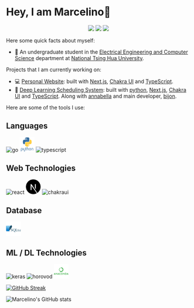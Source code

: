 # Hey, I am Marcelino👋

<p align="center">
<a target="_blank" href="https://marcelinogilbertt.vercel.app/"><img src="https://img.shields.io/badge/-WEB-6B46C1?style=for-the-badge&logo=Next.js&logoColor=white"></img></a>	
<a target="_blank" href="https://www.linkedin.com/in/marcelino-gilbert-07823621a/"><img src="https://img.shields.io/badge/-LinkedIn-0077B5?style=for-the-badge&logo=Linkedin&logoColor=white"></img></a>
<a target="_blank" href="mailto:marcelinogilbert26@gmail.com"><img src="https://img.shields.io/badge/-Gmail-D14836?style=for-the-badge&logo=Gmail&logoColor=white"></img></a>
</p>

Here some quick facts about myself:

- 🏫 An undergraduate student in the [Electrical Engineering and Computer Science](https://ibp.nthu.edu.tw/) department at [National Tsing Hua University](https://www.nthu.edu.tw/).

Projects that I am currently working on:

- 💻 [Personal Website](https://marcelinogilbertt.vercel.app): built with [Next.js](https://nextjs.org/), [Chakra UI](https://chakra-ui.com/) and [TypeScript](https://www.typescriptlang.org/).
- 🤖 [Deep Learning Scheduling System](https://github.com/misterteri/schedulearn): built with [python](https://www.python.org/), [Next.js](https://nextjs.org/), [Chakra UI](https://chakra-ui.com/) and [TypeScript](https://www.typescriptlang.org/). Along with [annabella](https://github.com/bellapd) and main developer, [bijon](https://github.com/bsraya).

Here are some of the tools I use:

<h2>Languages</h2>
<span>
<img src="https://www.vectorlogo.zone/logos/golang/golang-icon.svg" alt="go" width="40" height="40" />
<img src="https://raw.githubusercontent.com/devicons/devicon/master/icons/python/python-original-wordmark.svg" alt="python" width="40" height="40" />
<img src="https://www.vectorlogo.zone/logos/typescriptlang/typescriptlang-icon.svg" alt="typescript" width="40" height="40" />
</span>

<h2>Web Technologies</h2>
<span>
<img src="https://www.vectorlogo.zone/logos/reactjs/reactjs-icon.svg" alt="react" width="40" height="40" />
<img src="https://raw.githubusercontent.com/devicons/devicon/master/icons/nextjs/nextjs-original.svg" alt="nextjs" width="40" height="40" />
<img src="https://raw.githubusercontent.com/get-icon/geticon/master/icons/chakra-icon.svg" alt="chakraui" width="40" height="40" />
</span>

<h2>Database</h2>
<span>
<img src="https://raw.githubusercontent.com/devicons/devicon/master/icons/sqlite/sqlite-original-wordmark.svg" alt="sqlite" width="40" height="40" />
</span>

<h2>ML / DL Technologies</h2>
<span>
<img src="https://raw.githubusercontent.com/valohai/ml-logos/master/keras.svg" alt="keras" width="40" height="40" />
<img src="https://user-images.githubusercontent.com/16640218/34506318-84d0c06c-efe0-11e7-8831-0425772ed8f2.png" alt="horovod" width="40" height="40" />
<img src="https://raw.githubusercontent.com/devicons/devicon/master/icons/anaconda/anaconda-original-wordmark.svg" alt="anaconda" width="40" height="40" />
</span>

[![GitHub Streak](https://github-readme-streak-stats.herokuapp.com?user=misterteri&theme=dark&hide_border=true&date_format=M%20j%5B%2C%20Y%5D)](https://git.io/streak-stats)

![Marcelino's GitHub stats](https://github-readme-stats.vercel.app/api?username=misterteri&theme=radical&hide_border=true)
